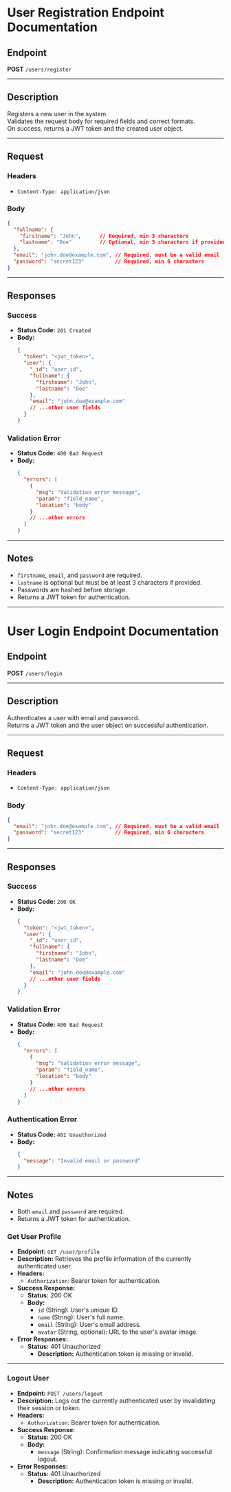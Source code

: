 # User Registration Endpoint Documentation

## Endpoint

**POST** `/users/register`

---

## Description

Registers a new user in the system.  
Validates the request body for required fields and correct formats.  
On success, returns a JWT token and the created user object.

---

## Request

### Headers

- `Content-Type: application/json`

### Body

```json
{
  "fullname": {
    "firstname": "John",      // Required, min 3 characters
    "lastname": "Doe"         // Optional, min 3 characters if provided
  },
  "email": "john.doe@example.com", // Required, must be a valid email
  "password": "secret123"          // Required, min 6 characters
}
```

---

## Responses

### Success

- **Status Code:** `201 Created`
- **Body:**
  ```json
  {
    "token": "<jwt_token>",
    "user": {
      "_id": "user_id",
      "fullname": {
        "firstname": "John",
        "lastname": "Doe"
      },
      "email": "john.doe@example.com"
      // ...other user fields
    }
  }
  ```

### Validation Error

- **Status Code:** `400 Bad Request`
- **Body:**
  ```json
  {
    "errors": [
      {
        "msg": "Validation error message",
        "param": "field_name",
        "location": "body"
      }
      // ...other errors
    ]
  }
  ```

---

## Notes

- `firstname`, `email`, and `password` are required.
- `lastname` is optional but must be at least 3 characters if provided.
- Passwords are hashed before storage.
- Returns a JWT token for authentication.

---


# User Login Endpoint Documentation



## Endpoint

**POST** `/users/login`

---

## Description

Authenticates a user with email and password.  
Returns a JWT token and the user object on successful authentication.

---

## Request

### Headers

- `Content-Type: application/json`

### Body

```json
{
  "email": "john.doe@example.com", // Required, must be a valid email
  "password": "secret123"          // Required, min 6 characters
}
```

---

## Responses

### Success

- **Status Code:** `200 OK`
- **Body:**
  ```json
  {
    "token": "<jwt_token>",
    "user": {
      "_id": "user_id",
      "fullname": {
        "firstname": "John",
        "lastname": "Doe"
      },
      "email": "john.doe@example.com"
      // ...other user fields
    }
  }
  ```

### Validation Error

- **Status Code:** `400 Bad Request`
- **Body:**
  ```json
  {
    "errors": [
      {
        "msg": "Validation error message",
        "param": "field_name",
        "location": "body"
      }
      // ...other errors
    ]
  }
  ```

### Authentication Error

- **Status Code:** `401 Unauthorized`
- **Body:**
  ```json
  {
    "message": "Invalid email or password"
  }
  ```

---

## Notes

- Both `email` and `password` are required.
- Returns a JWT token for authentication.

### Get User Profile

- **Endpoint:** `GET /user/profile`
- **Description:** Retrieves the profile information of the currently authenticated user.
- **Headers:**
  - `Authorization`: Bearer token for authentication.
- **Success Response:**
  - **Status:** 200 OK
  - **Body:**
    - `id` (String): User's unique ID.
    - `name` (String): User's full name.
    - `email` (String): User's email address.
    - `avatar` (String, optional): URL to the user's avatar image.
- **Error Responses:**
  - **Status:** 401 Unauthorized
    - **Description:** Authentication token is missing or invalid.

---

### Logout User

- **Endpoint:** `POST /users/logout`
- **Description:** Logs out the currently authenticated user by invalidating their session or token.
- **Headers:**
  - `Authorization`: Bearer token for authentication.
- **Success Response:**
  - **Status:** 200 OK
  - **Body:**
    - `message` (String): Confirmation message indicating successful logout.
- **Error Responses:**
  - **Status:** 401 Unauthorized
    - **Description:** Authentication token is missing or invalid.
